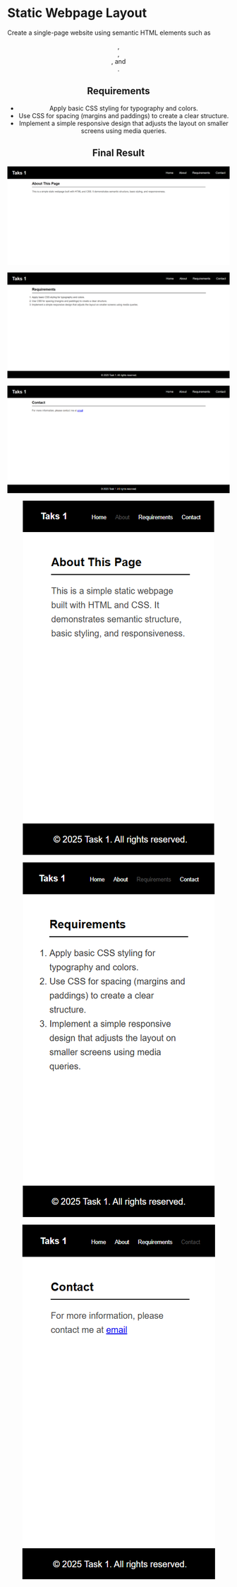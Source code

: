 # Static Webpage Layout

Create a single-page website using semantic HTML elements such as <header>, <nav>, <main>, and <footer>.

## Requirements
- Apply basic CSS styling for typography and colors.
- Use CSS for spacing (margins and paddings) to create a clear structure.
- Implement a simple responsive design that adjusts the layout on smaller screens using media queries.

## Final Result

![View 1](./images/1.png)

![View 2](./images/2.png)

![View 3](./images/3.png)

![View 4](./images/4.png)

![View 5](./images/5.png)

![View 6](./images/6.png)